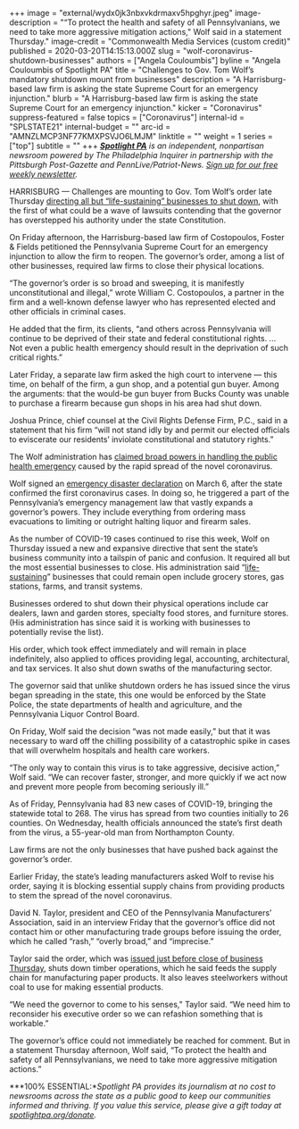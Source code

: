 +++
image = "external/wydx0jk3nbxvkdrmaxv5hpghyr.jpeg"
image-description = "“To protect the health and safety of all Pennsylvanians, we need to take more aggressive mitigation actions,\" Wolf said in a statement Thursday."
image-credit = "Commonwealth Media Services (custom credit)"
published = 2020-03-20T14:15:13.000Z
slug = "wolf-coronavirus-shutdown-businesses"
authors = ["Angela Couloumbis"]
byline = "Angela Couloumbis of Spotlight PA"
title = "Challenges to Gov. Tom Wolf’s mandatory shutdown mount from businesses"
description = "A Harrisburg-based law firm is asking the state Supreme Court for an emergency injunction."
blurb = "A Harrisburg-based law firm is asking the state Supreme Court for an emergency injunction."
kicker = "Coronavirus"
suppress-featured = false
topics = ["Coronavirus"]
internal-id = "SPLSTATE21"
internal-budget = ""
arc-id = "AMNZLMCP3NF77KMXPSVJO6LMJM"
linktitle = ""
weight = 1
series = ["top"]
subtitle = ""
+++
***[Spotlight PA](https://www.spotlightpa.org/)** is an independent, nonpartisan newsroom powered by The Philadelphia Inquirer in partnership with the Pittsburgh Post-Gazette and PennLive/Patriot-News. [Sign up for our free weekly newsletter](https://www.spotlightpa.org/newsletters).*

HARRISBURG — Challenges are mounting to Gov. Tom Wolf’s order late Thursday [directing all but “life-sustaining” businesses to shut down](https://www.spotlightpa.org/news/2020/03/pennsylvania-shutdown-lifesustaining-businesses-tom-wolf-shut-down/), with the first of what could be a wave of lawsuits contending that the governor has overstepped his authority under the state Constitution.

On Friday afternoon, the Harrisburg-based law firm of Costopoulos, Foster & Fields petitioned the Pennsylvania Supreme Court for an emergency injunction to allow the firm to reopen. The governor’s order, among a list of other businesses, required law firms to close their physical locations.

“The governor’s order is so broad and sweeping, it is manifestly unconstitutional and illegal,” wrote William C. Costopoulos, a partner in the firm and a well-known defense lawyer who has represented elected and other officials in criminal cases.

He added that the firm, its clients, “and others across Pennsylvania will continue to be deprived of their state and federal constitutional rights. ... Not even a public health emergency should result in the deprivation of such critical rights.”

Later Friday, a separate law firm asked the high court to intervene — this time, on behalf of the firm, a gun shop, and a potential gun buyer. Among the arguments: that the would-be gun buyer from Bucks County was unable to purchase a firearm because gun shops in his area had shut down.

Joshua Prince, chief counsel at the Civil Rights Defense Firm, P.C., said in a statement that his firm “will not stand idly by and permit our elected officials to eviscerate our residents’ inviolate constitutional and statutory rights.”

The Wolf administration has [claimed broad powers in handling the public health emergency](https://www.spotlightpa.org/news/2020/03/coronavirus-tom-wolf-emergency-powers-pennsylvania/) caused by the rapid spread of the novel coronavirus.

Wolf signed an [emergency disaster declaration](https://www.governor.pa.gov/wp-content/uploads/2020/03/20200306-COVID19-Digital-Proclamation.pdf) on March 6, after the state confirmed the first coronavirus cases. In doing so, he triggered a part of the Pennsylvania’s emergency management law that vastly expands a governor’s powers. They include everything from ordering mass evacuations to limiting or outright halting liquor and firearm sales.

<script src="https://www.spotlightpa.org/embed.js" async></script><div data-spl-embed-version="1" data-spl-src="https://www.spotlightpa.org/embeds/donate/"></div>

As the number of COVID-19 cases continued to rise this week, Wolf on Thursday issued a new and expansive directive that sent the state’s business community into a tailspin of panic and confusion. It required all but the most essential businesses to close. His administration said “[life-sustaining](http://www.pahousegop.com/Display/SiteFiles/1/OtherDocuments/20200319WolfBizList.pdf)” businesses that could remain open include grocery stores, gas stations, farms, and transit systems.

Businesses ordered to shut down their physical operations include car dealers, lawn and garden stores, specialty food stores, and furniture stores. (His administration has since said it is working with businesses to potentially revise the list).

His order, which took effect immediately and will remain in place indefinitely, also applied to offices providing legal, accounting, architectural, and tax services. It also shut down swaths of the manufacturing sector.

The governor said that unlike shutdown orders he has issued since the virus began spreading in the state, this one would be enforced by the State Police, the state departments of health and agriculture, and the Pennsylvania Liquor Control Board.

On Friday, Wolf said the decision “was not made easily,” but that it was necessary to ward off the chilling possibility of a catastrophic spike in cases that will overwhelm hospitals and health care workers.

“The only way to contain this virus is to take aggressive, decisive action,” Wolf said. “We can recover faster, stronger, and more quickly if we act now and prevent more people from becoming seriously ill.”

As of Friday, Pennsylvania had 83 new cases of COVID-19, bringing the statewide total to 268. The virus has spread from two counties initially to 26 counties. On Wednesday, health officials announced the state’s first death from the virus, a 55-year-old man from Northampton County.

Law firms are not the only businesses that have pushed back against the governor’s order.

Earlier Friday, the state’s leading manufacturers asked Wolf to revise his order, saying it is blocking essential supply chains from providing products to stem the spread of the novel coronavirus.

David N. Taylor, president and CEO of the Pennsylvania Manufacturers’ Association, said in an interview Friday that the governor’s office did not contact him or other manufacturing trade groups before issuing the order, which he called “rash,” “overly broad,” and “imprecise.”

Taylor said the order, which was [issued just before close of business Thursday](https://www.spotlightpa.org/news/2020/03/pennsylvania-shutdown-lifesustaining-businesses-tom-wolf-shut-down/), shuts down timber operations, which he said feeds the supply chain for manufacturing paper products. It also leaves steelworkers without coal to use for making essential products.

“We need the governor to come to his senses," Taylor said. “We need him to reconsider his executive order so we can refashion something that is workable.”

The governor’s office could not immediately be reached for comment. But in a statement Thursday afternoon, Wolf said, “To protect the health and safety of all Pennsylvanians, we need to take more aggressive mitigation actions.”

***100% ESSENTIAL:**Spotlight PA provides its journalism at no cost to newsrooms across the state as a public good to keep our communities informed and thriving. If you value this service, please give a gift today at [spotlightpa.org/donate](https://www.spotlightpa.org/donate).*

<script src="https://www.spotlightpa.org/embed.js" async></script><div data-spl-embed-version="1" data-spl-src="https://www.spotlightpa.org/embeds/tips/?tip_text=Do%20you%20have%20a%20tip%20about%20%3Cb%3Ehow%20Pa.'s%20government%20is%20responding%20to%20the%20coronavirus%3C%2Fb%3E%3F%20Tell%20us."></div>